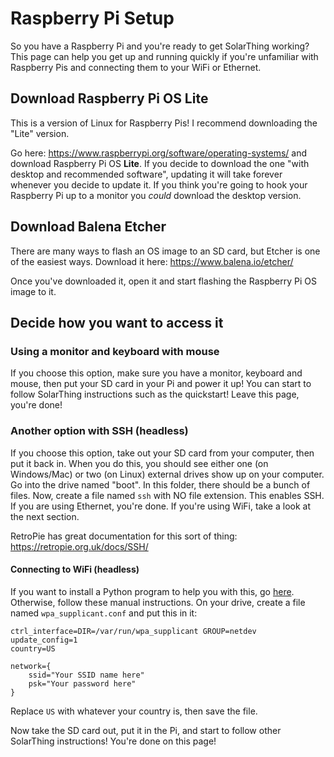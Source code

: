# Raspberry Pi Setup
So you have a Raspberry Pi and you're ready to get SolarThing working? This page can help you
get up and running quickly if you're unfamiliar with Raspberry Pis and connecting them to your WiFi or Ethernet.

## Download Raspberry Pi OS Lite
This is a version of Linux for Raspberry Pis! I recommend downloading the "Lite" version.

Go here: https://www.raspberrypi.org/software/operating-systems/ and download Raspberry Pi OS **Lite**.
If you decide to download the one "with desktop and recommended software", updating it will take forever whenever you
decide to update it. If you think you're going to hook your Raspberry Pi up to a monitor you *could* download the desktop version.

## Download Balena Etcher
There are many ways to flash an OS image to an SD card, but Etcher is one of the easiest ways. Download it
here: https://www.balena.io/etcher/

Once you've downloaded it, open it and start flashing the Raspberry Pi OS image to it.

## Decide how you want to access it

### Using a monitor and keyboard with mouse
If you choose this option, make sure you have a monitor, keyboard and mouse, then put your SD card in your Pi and power it up! 
You can start to follow SolarThing instructions such as the quickstart! Leave this page, you're done!

### Another option with SSH (headless)
If you choose this option, take out your SD card from your computer, then put it back in. When you do this,
you should see either one (on Windows/Mac) or two (on Linux) external drives show up on your computer. Go into the drive
named "boot". In this folder, there should be a bunch of files. Now, create a file named `ssh` with NO file extension. This
enables SSH. If you are using Ethernet, you're done. If you're using WiFi, take a look at the next section.

RetroPie has great documentation for this sort of thing: https://retropie.org.uk/docs/SSH/

#### Connecting to WiFi (headless)
If you want to install a Python program to help you with this, go [here](https://github.com/retrodaredevil/headless-setup).
Otherwise, follow these manual instructions. On your drive, create a file named `wpa_supplicant.conf` and put this in it:
```
ctrl_interface=DIR=/var/run/wpa_supplicant GROUP=netdev
update_config=1
country=US

network={
    ssid="Your SSID name here"
    psk="Your password here"
}
```
Replace `US` with whatever your country is, then save the file.

Now take the SD card out, put it in the Pi, and start to follow other SolarThing instructions! You're done on this page!
